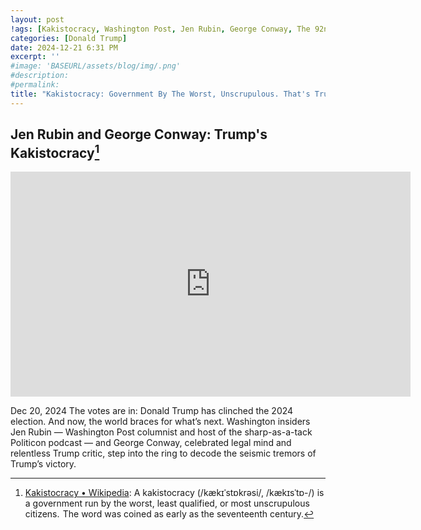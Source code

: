```yaml
---
layout: post
!ags: [Kakistocracy, Washington Post, Jen Rubin, George Conway, The 92nd Street Y New York, politics]
categories: [Donald Trump]
date: 2024-12-21 6:31 PM
excerpt: ''
#image: 'BASEURL/assets/blog/img/.png'
#description:
#permalink:
title: "Kakistocracy: Government By The Worst, Unscrupulous. That's Trump's Cabinet"
---
```



## Jen Rubin and George Conway: Trump's Kakistocracy[^11]

<iframe width="640" height="360" src="https://www.youtube.com/embed/-b5RSDj-7tk" title="Jen Rubin and George Conway: Trump&#39;s Kakistocracy" frameborder="0" allow="accelerometer; autoplay; clipboard-write; encrypted-media; gyroscope; picture-in-picture; web-share" referrerpolicy="strict-origin-when-cross-origin" allowfullscreen></iframe>

Dec 20, 2024
The votes are in: Donald Trump has clinched the 2024 election. And now, the world braces for what’s next. Washington insiders Jen Rubin — Washington Post columnist and host of the sharp-as-a-tack Politicon podcast — and George Conway, celebrated legal mind and relentless Trump critic, step into the ring to decode the seismic tremors of Trump’s victory.

[^11]: [Kakistocracy • Wikipedia](https://en.wikipedia.org/wiki/Kakistocracy?wprov=sfla1): A kakistocracy (/kækɪˈstɒkrəsi/, /kækɪsˈtɒ-/) is a government run by the worst, least qualified, or most unscrupulous citizens.  The word was coined as early as the seventeenth century.

